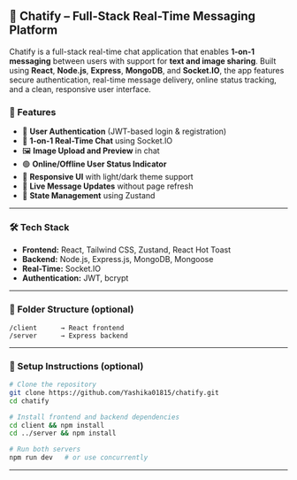
## 💬 Chatify – Full-Stack Real-Time Messaging Platform

Chatify is a full-stack real-time chat application that enables **1-on-1 messaging** between users with support for **text and image sharing**. Built using **React**, **Node.js**, **Express**, **MongoDB**, and **Socket.IO**, the app features secure authentication, real-time message delivery, online status tracking, and a clean, responsive user interface.


### 🚀 Features

* 🔐 **User Authentication** (JWT-based login & registration)
* 💬 **1-on-1 Real-Time Chat** using Socket.IO
* 🖼️ **Image Upload and Preview** in chat
* 🟢 **Online/Offline User Status Indicator**
* 📱 **Responsive UI** with light/dark theme support
* 🔄 **Live Message Updates** without page refresh
* 🧠 **State Management** using Zustand

---

### 🛠️ Tech Stack

* **Frontend:** React, Tailwind CSS, Zustand, React Hot Toast
* **Backend:** Node.js, Express.js, MongoDB, Mongoose
* **Real-Time:** Socket.IO
* **Authentication:** JWT, bcrypt

---

### 📁 Folder Structure (optional)

```
/client      → React frontend
/server      → Express backend
```

---

### 🧪 Setup Instructions (optional)

```bash
# Clone the repository
git clone https://github.com/Yashika01815/chatify.git
cd chatify

# Install frontend and backend dependencies
cd client && npm install
cd ../server && npm install

# Run both servers
npm run dev   # or use concurrently
```

---
